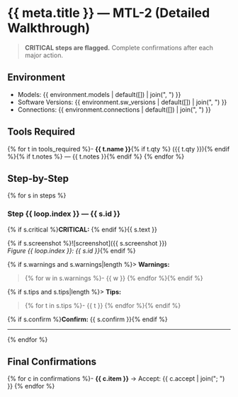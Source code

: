 # {{ meta.title }} — MTL-2 (Detailed Walkthrough)

> **CRITICAL steps are flagged.** Complete confirmations after each major action.

## Environment

- Models: {{ environment.models | default([]) | join(", ") }}
- Software Versions: {{ environment.sw_versions | default([]) | join(", ") }}
- Connections: {{ environment.connections | default([]) | join(", ") }}

## Tools Required

{% for t in tools_required %}- **{{ t.name }}**{% if t.qty %} ({{ t.qty }}){% endif %}{% if t.notes %} — {{ t.notes }}{% endif %}
{% endfor %}

## Step-by-Step

{% for s in steps %}

### Step {{ loop.index }} — {{ s.id }}

{% if s.critical %}**CRITICAL:** {% endif %}{{ s.text }}

{% if s.screenshot %}![screenshot]({{ s.screenshot }})  
*Figure {{ loop.index }}: {{ s.id }}*{% endif %}

{% if s.warnings and s.warnings|length %}> **Warnings:**  
> {% for w in s.warnings %}- {{ w }}
> {% endfor %}{% endif %}

{% if s.tips and s.tips|length %}> **Tips:**  
> {% for t in s.tips %}- {{ t }}
> {% endfor %}{% endif %}

{% if s.confirm %}**Confirm:** {{ s.confirm }}{% endif %}

---
{% endfor %}

## Final Confirmations

{% for c in confirmations %}- **{{ c.item }}** → Accept: {{ c.accept | join("; ") }}
{% endfor %}
